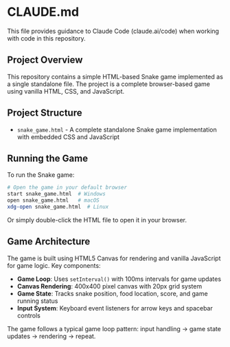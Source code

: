 # CLAUDE.md

This file provides guidance to Claude Code (claude.ai/code) when working with code in this repository.

## Project Overview

This repository contains a simple HTML-based Snake game implemented as a single standalone file. The project is a complete browser-based game using vanilla HTML, CSS, and JavaScript.

## Project Structure

- `snake_game.html` - A complete standalone Snake game implementation with embedded CSS and JavaScript

## Running the Game

To run the Snake game:
```bash
# Open the game in your default browser
start snake_game.html  # Windows
open snake_game.html   # macOS
xdg-open snake_game.html  # Linux
```

Or simply double-click the HTML file to open it in your browser.

## Game Architecture

The game is built using HTML5 Canvas for rendering and vanilla JavaScript for game logic. Key components:

- **Game Loop**: Uses `setInterval()` with 100ms intervals for game updates
- **Canvas Rendering**: 400x400 pixel canvas with 20px grid system
- **Game State**: Tracks snake position, food location, score, and game running status
- **Input System**: Keyboard event listeners for arrow keys and spacebar controls

The game follows a typical game loop pattern: input handling → game state updates → rendering → repeat.